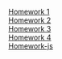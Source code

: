 [Homework 1](https://andrewmop94ok.github.io/genius-homework/genius-homework-1)<br>
[Homework 2](https://andrewmop94ok.github.io/genius-homework/genius-homework-2)<br>
[Homework 3](https://andrewmop94ok.github.io/genius-homework/genius-homework-3)<br>
[Homework 4](https://andrewmop94ok.github.io/genius-homework/genius-homework-4)<br>
[Homework-js](https://andrewmop94ok.github.io/genius-homework/genius-homework-js)<br>
